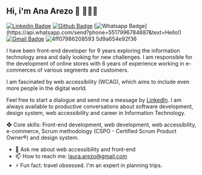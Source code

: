 ## Hi, i'm Ana Arezo 👋 👩🏻‍💻

[![Linkedin Badge](https://img.shields.io/badge/-LinkedIn-blue?style=flat-square&logo=Linkedin&logoColor=white&link=https://www.linkedin.com/in/anaarezo//)](https://www.linkedin.com/in/anaarezo/)
[![Github Badge](https://img.shields.io/badge/-Github-000?style=flat-square&logo=Github&logoColor=white&link=https://github.com/anaarezo)](https://github.com/anaarezo)
[![Whatsapp Badge](https://img.shields.io/badge/-Whatsapp-4CA143?style=flat-square&labelColor=4CA143&logo=whatsapp&logoColor=white&link=https://api.whatsapp.com/send?phone=5511948997452&text=Hello!)](https://api.whatsapp.com/send?phone=5517996784887&text=Hello!)
[![Gmail Badge](https://img.shields.io/badge/-Gmail-c14438?style=flat-square&logo=Gmail&logoColor=white&link=mailto:laura.arezo@gmail.com)](mailto:laura.arezo@gmail.com)
![4ff07986208593 5d9a654e92f36](https://user-images.githubusercontent.com/13490305/87845761-8fbbe600-c8a0-11ea-9d25-0244f35647f2.gif)


I have been front-end developer for 9 years exploring the information technology area and daily looking for new challenges. I am responsible for the development of online stores with 6 years of experience working in e-commerces of various segments and customers.

I am fascinated by web accessibility (WCAG), which aims to include even more people in the digital world.

Feel free to start a dialogue and send me a message by [LinkedIn](https://www.linkedin.com/in/anaarezo). I am always available to productive conversations about software development, design system, web accessibility and career in Information Technology.

❖ Core skills: Front-end development, web development, web accessibility, e-commerce, Scrum methodology (CSPO - Certified Scrum Product Owner®) and design system.


- 💬 Ask me about web accessibility and front-end
- 📫 How to reach me: laura.arezo@gmail.com
- ⚡ Fun fact: travel obsessed. I'm an expert in planning trips.
